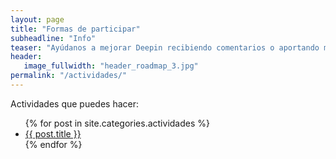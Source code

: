 ```yaml
---
layout: page
title: "Formas de participar"
subheadline: "Info"
teaser: "Ayúdanos a mejorar Deepin recibiendo comentarios o aportando mejoras."
header:
   image_fullwidth: "header_roadmap_3.jpg"
permalink: "/actividades/"
---
```


Actividades que puedes hacer:

<ul>
    {% for post in site.categories.actividades %}
    <li><a href="{{ site.url }}{{ site.baseurl }}{{ post.url }}">{{ post.title }}</a></li>
    {% endfor %}
</ul>

<img src="{{ site.urlimg }}Fondo 3d Logo comunidad.png" alt="">
